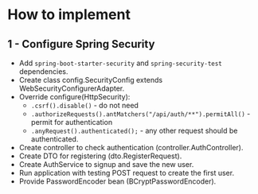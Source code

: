How to implement
================

1 - Configure Spring Security
-----------------------------
* Add `spring-boot-starter-security` and `spring-security-test` dependencies.
* Create class config.SecurityConfig extends WebSecurityConfigurerAdapter.
* Override configure(HttpSecurity):
    * `.csrf().disable()` - do not need
    * `.authorizeRequests().antMatchers("/api/auth/**").permitAll()` - permit for authentication
    * `.anyRequest().authenticated();` - any other request should be authenticated.
* Create controller to check authentication (controller.AuthController).
* Create DTO for registering (dto.RegisterRequest).
* Create AuthService to signup and save the new user.
* Run application with testing POST request to create the first user.
* Provide PasswordEncoder bean (BCryptPasswordEncoder).

